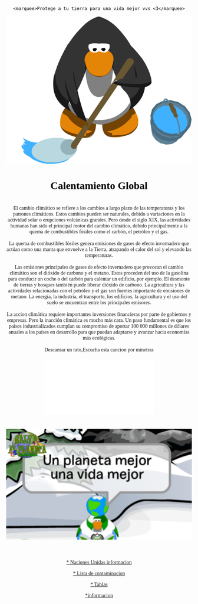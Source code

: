 <html>
<head>
	<meta charset="utf-8">
	<meta name="viewport" content="width=device-width, initial-scale=1">
	<title>Medio ambiente</title>
	<link rel="stylesheet" type="text/css" href="estilos.css">
	<font sice="4" face="Comic Sans MS" color="black" align="center">

	<marquee>Protege a tu tierra para una vida mejor vvs <3</marquee>

</head>
<body>
<center><img src="Trapeando.gif" width="1000" height="400"></center>
<center><h1>Calentamiento Global</h1></center>
<br></body>
<center><a>El cambio climático se refiere a los cambios a largo plazo de las temperaturas y los patrones climáticos. Estos cambios pueden ser naturales, debido a variaciones en la actividad solar o erupciones volcánicas grandes. Pero desde el siglo XIX, las actividades humanas han sido el principal motor del cambio climático, debido principalmente a la quema de combustibles fósiles como el carbón, el petróleo y el gas.</a>
<br></br>
<a>La quema de combustibles fósiles genera emisiones de gases de efecto invernadero que actúan como una manta que envuelve a la Tierra, atrapando el calor del sol y elevando las temperaturas.</a>
<br></br>
<a>Las emisiones principales de gases de efecto invernadero que provocan el cambio climático son el dióxido de carbono y el metano. Estos proceden del uso de la gasolina para conducir un coche o del carbón para calentar un edificio, por ejemplo. El desmonte de tierras y bosques también puede liberar dióxido de carbono. La agricultura y las actividades relacionadas con el petróleo y el gas son fuentes importante de emisiones de metano. La energía, la industria, el transporte, los edificios, la agricultura y el uso del suelo se encuentran entre los principales emisores.</a>
<br></br>
<a>La accion climática requiere importantes inversiones financieras por parte de gobiernos y empresas. Pero la inacción climática es mucho más cara. Un paso fundamental es que los países industrializados cumplan su compromiso de aportar 100 000 millones de dólares anuales a los países en desarrollo para que puedan adaptarse y avanzar hacia economías más ecológicas.</a>
<br></br>
<a>Descansar un rato,Escucha esta cancion por minetras</a>
<br></br>
<embed src="Lana Del Rey - Let The Light In (Audio) ft. Father John Misty.mp3"
 width="300" height="150" autoplay="true" loop="10">
</center>
<br></br>
<center><img src="salva la tierra.PNG" width="600" height="300"></center><br></br>
<a href="sus_causas.html"><p>* Naciones Unidas informacion</p></a>
<a href="lista_contaminacion.html"><p>* Lista de contaminacion</p></a>
<a href="tabla.html"><p>* Tablas</p></a>
<center><a href="https://www.nationalgeographic.es/medio-ambiente/que-es-el-calentamiento-global"><p>*informacion</p></a></center>
</head>
</html>
